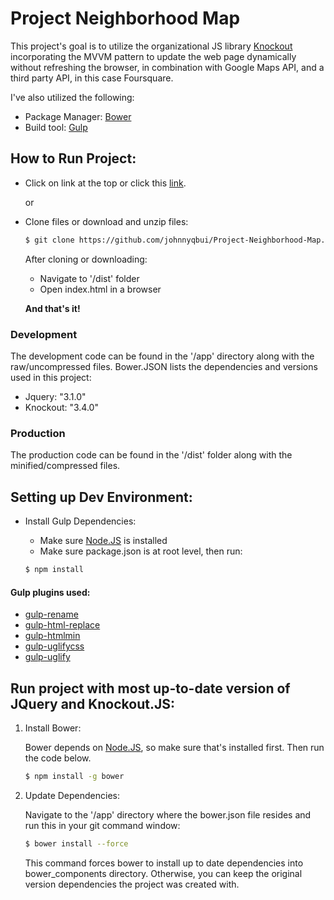 # Project Neighborhood Map

This project's goal is to utilize the organizational JS library [Knockout](http://knockoutjs.com/) incorporating the MVVM pattern  to update the web page dynamically without refreshing the browser, in combination with Google Maps API, and a third party API, in this case Foursquare.

I've also utilized the following:
*   Package Manager: [Bower](https://bower.io/)
*   Build tool: [Gulp](http://gulpjs.com/)

## How to Run Project:
*   Click on link at the top or click this [link](https://johnnyqbui.github.io/Project-Neighborhood-Map/).

    or

* Clone files or download and unzip files:
    ```sh
    $ git clone https://github.com/johnnyqbui/Project-Neighborhood-Map.git
    ```

    After cloning or downloading:
    * Navigate to '/dist' folder
    * Open index.html in a browser

    **And that's it!**

### Development
The development code can be found in the '/app' directory along with the raw/uncompressed files. Bower.JSON lists the dependencies and versions used in this project:
* Jquery: "3.1.0"
* Knockout: "3.4.0"

### Production
The production code can be found in the '/dist' folder along with the minified/compressed files.

## Setting up Dev Environment:
* Install Gulp Dependencies:
    * Make sure [Node.JS](https://nodejs.org/en/) is installed
    * Make sure package.json is at root level, then run:

    ```sh
    $ npm install
    ```

#### Gulp plugins used:
* [gulp-rename](https://www.npmjs.com/package/gulp-rename)
* [gulp-html-replace](https://www.npmjs.com/package/gulp-html-replace)
* [gulp-htmlmin](https://www.npmjs.com/package/gulp-htmlmin)
* [gulp-uglifycss](https://www.npmjs.com/package/gulp-uglifycss)
* [gulp-uglify](https://www.npmjs.com/package/gulp-uglify)

## Run project with most up-to-date version of JQuery and Knockout.JS:

1. Install Bower:

    Bower depends on [Node.JS](https://nodejs.org/en/), so make sure that's installed first. Then run the code below.
	```sh
	$ npm install -g bower
	```
2. Update Dependencies:

    Navigate to the '/app' directory where the bower.json file resides and run this in your git command window:
	```sh
	$ bower install --force
	```
	This command forces bower to install up to date dependencies into bower_components directory. Otherwise, you can keep the original version dependencies the project was created with.
